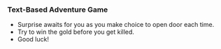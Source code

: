 ### Text-Based Adventure Game
* Surprise awaits for you as you make choice to open door each time.
* Try to win the gold before you get killed.
* Good luck!
